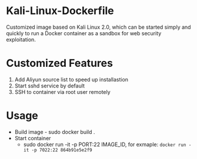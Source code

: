 # Kali-Linux-Dockerfile
Customized image based on Kali Linux 2.0, which can be started simply and quickly to run a Docker container as a sandbox for web security exploitation.

Customized Features
=====================
   1. Add Aliyun source list to speed up installastion 
   2. Start sshd service by default
   3. SSH to container via root user remotely
    
Usage
====================
   * Build image
    - sudo docker build .
   * Start container
     - sudo docker run -it -p PORT:22 IMAGE_ID, for exmaple: `docker run -it -p 7022:22 864b91e5e2f9`
    

